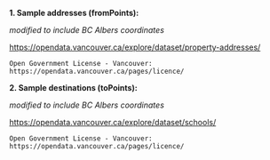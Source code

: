 **1. Sample addresses (fromPoints):**

*modified to include BC Albers coordinates*

https://opendata.vancouver.ca/explore/dataset/property-addresses/

    Open Government License - Vancouver:
    https://opendata.vancouver.ca/pages/licence/

**2. Sample destinations (toPoints):**

*modified to include BC Albers coordinates*

https://opendata.vancouver.ca/explore/dataset/schools/

    Open Government License - Vancouver:
    https://opendata.vancouver.ca/pages/licence/
